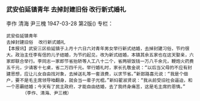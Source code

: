 ### 武安伯延镇青年  去掉封建旧俗  改行新式婚礼
李作  清海  尹三槐
1947-03-28
第2版()
专栏：

    武安伯延镇青年
    去掉封建旧俗  改行新式婚礼
    【本报讯】武安三区伯延镇于上月十六日六对青年男女举行新式结婚，去掉封建习俗，节约很大。政治主任李有信的儿子结婚，为节约起见，改为新式结婚，本镇其余五家也在这天娶亲，六家即联合举行。李同志一家即节省抬轿等人工八十二个，省两顿饭钱一万八千余元，鞭炮火药费五千元，少请客十七桌，省二万四千元。举行婚礼时，家长孔敬金说：“以后当父母的不应有封建思想，应让儿女自由找对象，去掉送礼等一套浪费，以求节省。”新郎路喜元说：“我是个佃户，要不是毛主席领导咱翻身，就会当一辈子光棍。”新妇翟淑贤说：“我从前受旧社会逼迫，和一个恶霸结婚；今天有了民主政府，才能自由结婚，去了我终身痛苦，这是毛主席的恩情。”
          （李作、清海、尹三槐）
